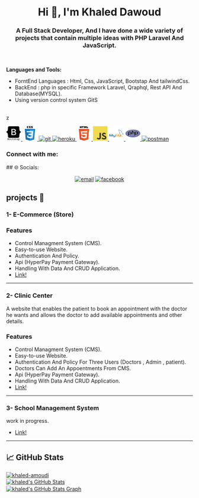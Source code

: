<h1 align="center">Hi 👋, I'm Khaled Dawoud</h1>
<h3 align="center">A Full Stack Developer, And
I have done a wide variety of projects that contain multiple ideas with PHP Laravel And JavaScript.</h3><br>


****Languages and Tools:****
 - ForntEnd Languages : Html, Css, JavaScript, Bootstap And tailwindCss.
 - BackEnd : php in specific Framework Laravel, Qraphql, Rest API And Database(MYSQL).
 - Using version control system GitS
  <br>
  z
<p align="left">  <a href="https://getbootstrap.com" target="_blank" rel="noreferrer"> <img src="https://raw.githubusercontent.com/devicons/devicon/master/icons/bootstrap/bootstrap-plain-wordmark.svg" alt="bootstrap" width="40" height="40"/> </a> <a href="https://www.w3schools.com/css/" target="_blank" rel="noreferrer"> <img src="https://raw.githubusercontent.com/devicons/devicon/master/icons/css3/css3-original-wordmark.svg" alt="css3" width="40" height="40"/> </a> <a href="https://git-scm.com/" target="_blank" rel="noreferrer"> <img src="https://www.vectorlogo.zone/logos/git-scm/git-scm-icon.svg" alt="git" width="40" height="40"/> </a> <a href="https://heroku.com" target="_blank" rel="noreferrer"> <img src="https://www.vectorlogo.zone/logos/heroku/heroku-icon.svg" alt="heroku" width="40" height="40"/> </a> <a href="https://www.w3.org/html/" target="_blank" rel="noreferrer"> <img src="https://raw.githubusercontent.com/devicons/devicon/master/icons/html5/html5-original-wordmark.svg" alt="html5" width="40" height="40"/> </a> <a href="https://developer.mozilla.org/en-US/docs/Web/JavaScript" target="_blank" rel="noreferrer"> <img src="https://raw.githubusercontent.com/devicons/devicon/master/icons/javascript/javascript-original.svg" alt="javascript" width="40" height="40"/> </a> <a href="https://www.mysql.com/" target="_blank" rel="noreferrer"> <img src="https://raw.githubusercontent.com/devicons/devicon/master/icons/mysql/mysql-original-wordmark.svg" alt="mysql" width="40" height="40"/> </a> <a href="https://www.php.net" target="_blank" rel="noreferrer"> <img src="https://raw.githubusercontent.com/devicons/devicon/master/icons/php/php-original.svg" alt="php" width="40" height="40"/> </a> <a href="https://postman.com" target="_blank" rel="noreferrer"> <img src="https://www.vectorlogo.zone/logos/getpostman/getpostman-icon.svg" alt="postman" width="40" height="40"/> </a> </p>




<h3 align="left">Connect with me:</h3>
 ## 🌐 Socials:
<p align="center">
  <a href="khalid.daowd@gmail.com"><img src="https://img.icons8.com/color/32/000000/gmail.png" alt="email"/></a>
  <a href="https://facebook.com/profile.php?id=100023086821374"><img src="https://img.icons8.com/color/32/facebook.png" alt="facebook"/></a>
</p>


## projects 🚀

<h3>1- E-Commerce (Store) </h3>
<h3> Features </h3>

- Control Managment System (CMS).
- Easy-to-use Website.
- Authentication And Policy.
- Api (HyperPay Payment Gateway).
- Handling With Data And CRUD Application.
- <a href="https://github.com/khaled-dawoud/e-commerce">Link!</a>




<hr>

<h3>2- Clinic Center</h3>
A website that enables the patient to book an appointment with the doctor he wants and allows the doctor to add available appointments and other details.
<h3>Features</h3>

- Control Managment System (CMS).
- Easy-to-use Website.
- Authentication And Policy For Three Users (Doctors , Admin , patient).
- Doctors Can Add An Appoentments From CMS.
- Api (HyperPay Payment Gateway).
- Handling With Data And CRUD Application.
- <a href="https://github.com/khaled-dawoud/Medical-Center">Link!</a>

<hr>


<h3>3- School Management System </h3>
work in progress.


- <a href="https://github.com/khaled-dawoud/School-Management-System">Link!</a>
<hr>

## 📈 GitHub Stats 

<a href="https://github.com/khaled-amoudi/khaled-amoudi">
<img align="center" width="400" height="200" src="https://github-readme-stats.vercel.app/api/top-langs?username=khaled-amoudi&show_icons=true&theme=radical&locale=en&hide_border=true&layout=compact" alt="khaled-amoudi" />
</a>
<br>

<a href="https://github.com/khaled-dawoud/khaled-dawoud">
  <img align="center" src="https://github-readme-stats.vercel.app/api?username=khaled-dawoud&count_private=true&show_icons=true&theme=radical&hide_border=true&custom_title=khaled%dawoud%27%20Github%20Stats" alt="khaled's GitHub Stats" />
</a>
<br>
<a href="https://github.com/khaled-dawoud/khaled-dawoud">
  <img align="center" src="https://github-profile-summary-cards.vercel.app/api/cards/profile-details?username=khaled-dawoud&theme=radical&hide_border=true)](https://github.com/khaled-dawoud" alt="khaled's GitHub Stats Graph"/>
</a>
<br><br>

</p>

